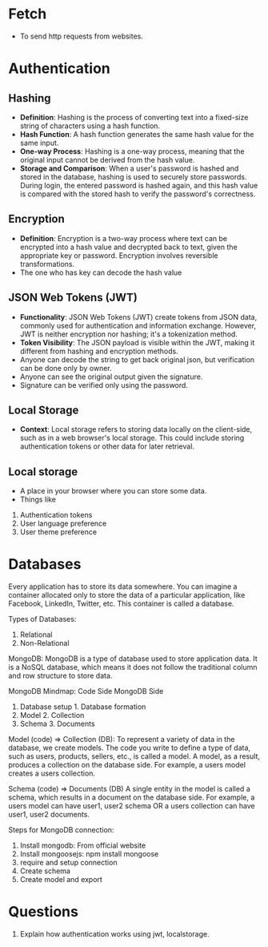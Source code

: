 # Fetch
- To send http requests from websites.


# Authentication

## Hashing
- **Definition**: Hashing is the process of converting text into a fixed-size string of characters using a hash function.
- **Hash Function**: A hash function generates the same hash value for the same input.
- **One-way Process**: Hashing is a one-way process, meaning that the original input cannot be derived from the hash value.
- **Storage and Comparison**: When a user's password is hashed and stored in the database, hashing is used to securely store passwords. During login, the entered password is hashed again, and this hash value is compared with the stored hash to verify the password's correctness.

## Encryption
- **Definition**: Encryption is a two-way process where text can be encrypted into a hash value and decrypted back to text, given the appropriate key or password. Encryption involves reversible transformations.
- The one who has key can decode the hash value
  
## JSON Web Tokens (JWT)
- **Functionality**: JSON Web Tokens (JWT) create tokens from JSON data, commonly used for authentication and information exchange. However, JWT is neither encryption nor hashing; it's a tokenization method.
- **Token Visibility**: The JSON payload is visible within the JWT, making it different from hashing and encryption methods.
- Anyone can decode the string to get back original json, but verification can be done only by owner.
- Anyone can see the original output given the signature.
- Signature can be verified only using the password.

## Local Storage
- **Context**: Local storage refers to storing data locally on the client-side, such as in a web browser's local storage. This could include storing authentication tokens or other data for later retrieval.

## Local storage
- A place in your browser where you can store some data.
- Things like
1. Authentication tokens
2. User language preference
3. User theme preference


# Databases
Every application has to store its data somewhere. You can imagine a container allocated only to store the data of a particular application, like Facebook, LinkedIn, Twitter, etc. This container is called a database.

Types of Databases:
1. Relational
2. Non-Relational

MongoDB:
MongoDB is a type of database used to store application data. It is a NoSQL database, which means it does not follow the traditional column and row structure to store data.

MongoDB Mindmap:
Code Side                       MongoDB Side
1. Database setup               1. Database formation
2. Model                        2. Collection
3. Schema                       3. Documents

Model (code) => Collection (DB):
To represent a variety of data in the database, we create models.
The code you write to define a type of data, such as users, products, sellers, etc., is called
a model. A model, as a result, produces a collection on the database side.
For example, a users model creates a users collection.

Schema (code) => Documents (DB)
A single entity in the model is called a schema, which results in a document on the database side.
For example, a users model can have user1, user2 schema OR a users collection can have user1, user2 documents.

Steps for MongoDB connection:
1. Install mongodb: From official website
2. Install mongoosejs: npm install mongoose
3. require and setup connection
4. Create schema
5. Create model and export


# Questions
1. Explain how authentication works using jwt, localstorage.
